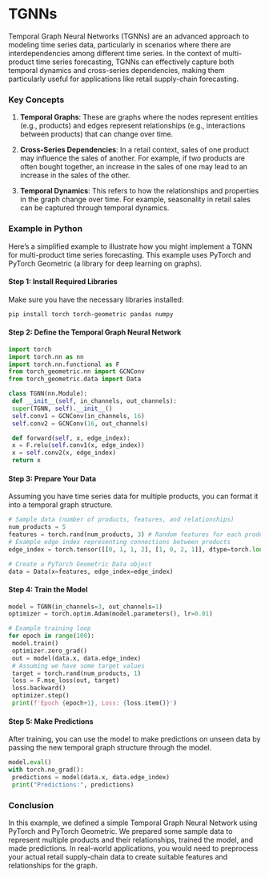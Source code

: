 # TGNNs
Temporal Graph Neural Networks (TGNNs) are an advanced approach to modeling time series data, particularly in scenarios where there are interdependencies among different time series. In the context of multi-product time series forecasting, TGNNs can effectively capture both temporal dynamics and cross-series dependencies, making them particularly useful for applications like retail supply-chain forecasting.

### Key Concepts

1. **Temporal Graphs**: These are graphs where the nodes represent entities (e.g., products) and edges represent relationships (e.g., interactions between products) that can change over time.

2. **Cross-Series Dependencies**: In a retail context, sales of one product may influence the sales of another. For example, if two products are often bought together, an increase in the sales of one may lead to an increase in the sales of the other.

3. **Temporal Dynamics**: This refers to how the relationships and properties in the graph change over time. For example, seasonality in retail sales can be captured through temporal dynamics.

### Example in Python

Here’s a simplified example to illustrate how you might implement a TGNN for multi-product time series forecasting. This example uses PyTorch and PyTorch Geometric (a library for deep learning on graphs).

#### Step 1: Install Required Libraries

Make sure you have the necessary libraries installed:

```bash
pip install torch torch-geometric pandas numpy
```

#### Step 2: Define the Temporal Graph Neural Network

```python
import torch
import torch.nn as nn
import torch.nn.functional as F
from torch_geometric.nn import GCNConv
from torch_geometric.data import Data

class TGNN(nn.Module):
 def __init__(self, in_channels, out_channels):
 super(TGNN, self).__init__()
 self.conv1 = GCNConv(in_channels, 16)
 self.conv2 = GCNConv(16, out_channels)

 def forward(self, x, edge_index):
 x = F.relu(self.conv1(x, edge_index))
 x = self.conv2(x, edge_index)
 return x
```

#### Step 3: Prepare Your Data

Assuming you have time series data for multiple products, you can format it into a temporal graph structure.

```python
# Sample data (number of products, features, and relationships)
num_products = 5
features = torch.rand(num_products, 3) # Random features for each product
# Example edge index representing connections between products
edge_index = torch.tensor([[0, 1, 1, 2], [1, 0, 2, 1]], dtype=torch.long)

# Create a PyTorch Geometric Data object
data = Data(x=features, edge_index=edge_index)
```

#### Step 4: Train the Model

```python
model = TGNN(in_channels=3, out_channels=1)
optimizer = torch.optim.Adam(model.parameters(), lr=0.01)

# Example training loop
for epoch in range(100):
 model.train()
 optimizer.zero_grad()
 out = model(data.x, data.edge_index)
 # Assuming we have some target values
 target = torch.rand(num_products, 1)
 loss = F.mse_loss(out, target)
 loss.backward()
 optimizer.step()
 print(f'Epoch {epoch+1}, Loss: {loss.item()}')
```

#### Step 5: Make Predictions

After training, you can use the model to make predictions on unseen data by passing the new temporal graph structure through the model.

```python
model.eval()
with torch.no_grad():
 predictions = model(data.x, data.edge_index)
 print("Predictions:", predictions)
```

### Conclusion

In this example, we defined a simple Temporal Graph Neural Network using PyTorch and PyTorch Geometric. We prepared some sample data to represent multiple products and their relationships, trained the model, and made predictions. In real-world applications, you would need to preprocess your actual retail supply-chain data to create suitable features and relationships for the graph.
